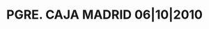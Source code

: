 ---
layout: asset
title: PGRE. CAJA MADRID 06|10|2010                                
isin: ES0514950DP7
---
